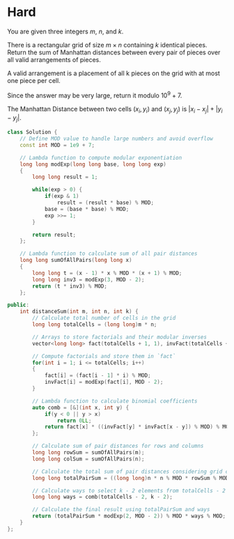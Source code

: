 # Hard

You are given three integers $m$, $n$, and $k$.

There is a rectangular grid of size $m \times n$ containing $k$ identical pieces. Return the sum of Manhattan distances between every pair of pieces over all valid arrangements of pieces.

A valid arrangement is a placement of all k pieces on the grid with at most one piece per cell.

Since the answer may be very large, return it modulo $10^9 + 7$.

The Manhattan Distance between two cells $(x_i, y_i)$ and $(x_j, y_j)$ is $|x_i - x_j| + |y_i - y_j|$.

```cpp
class Solution {
    // Define MOD value to handle large numbers and avoid overflow
    const int MOD = 1e9 + 7;

    // Lambda function to compute modular exponentiation
    long long modExp(long long base, long long exp) 
    {
        long long result = 1;

        while(exp > 0) {
            if(exp & 1) 
                result = (result * base) % MOD;
            base = (base * base) % MOD;
            exp >>= 1;
        }

        return result;
    };

    // Lambda function to calculate sum of all pair distances
    long long sumOfAllPairs(long long x)
    {
        long long t = (x - 1) * x % MOD * (x + 1) % MOD;
        long long inv3 = modExp(3, MOD - 2);
        return (t * inv3) % MOD;
    };

public:
    int distanceSum(int m, int n, int k) {
        // Calculate total number of cells in the grid
        long long totalCells = (long long)m * n;

        // Arrays to store factorials and their modular inverses
        vector<long long> fact(totalCells + 1, 1), invFact(totalCells + 1, 1);

        // Compute factorials and store them in `fact`
        for(int i = 1; i <= totalCells; i++) 
        {
            fact[i] = (fact[i - 1] * i) % MOD;
            invFact[i] = modExp(fact[i], MOD - 2);
        }

        // Lambda function to calculate binomial coefficients
        auto comb = [&](int x, int y) {
            if(y < 0 || y > x) 
                return 0LL;
            return fact[x] * ((invFact[y] * invFact[x - y]) % MOD) % MOD;
        };

        // Calculate sum of pair distances for rows and columns
        long long rowSum = sumOfAllPairs(m);
        long long colSum = sumOfAllPairs(n);

        // Calculate the total sum of pair distances considering grid cells
        long long totalPairSum = ((long long)n * n % MOD * rowSum % MOD + (long long)m * m % MOD * colSum % MOD) % MOD;

        // Calculate ways to select k - 2 elements from totalCells - 2
        long long ways = comb(totalCells - 2, k - 2);

        // Calculate the final result using totalPairSum and ways
        return (totalPairSum * modExp(2, MOD - 2)) % MOD * ways % MOD;
    }
};
```
